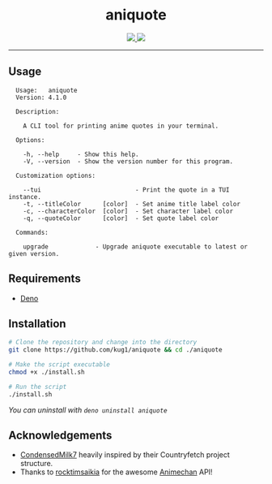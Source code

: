 <h1 align="center">aniquote</h1>

<div align="center">
  <a href="https://opensource.org/licenses/MIT">
    <img src="https://img.shields.io/badge/license-MIT-brightgreen.svg">
  </a>

  <a href="https://animechan.io/">
    <img src="https://img.shields.io/badge/API-animechan-informational" />
  </a>
</div>

---

## Usage

```
  Usage:   aniquote
  Version: 4.1.0

  Description:

    A CLI tool for printing anime quotes in your terminal.

  Options:

    -h, --help     - Show this help.
    -V, --version  - Show the version number for this program.

  Customization options:

    --tui                          - Print the quote in a TUI instance.
    -t, --titleColor      [color]  - Set anime title label color
    -c, --characterColor  [color]  - Set character label color
    -q, --quoteColor      [color]  - Set quote label color

  Commands:

    upgrade             - Upgrade aniquote executable to latest or given version.

```

## Requirements

- [Deno](https://docs.deno.com/runtime/manual/getting_started/installation)

## Installation

```sh
# Clone the repository and change into the directory
git clone https://github.com/kug1/aniquote && cd ./aniquote

# Make the script executable
chmod +x ./install.sh

# Run the script
./install.sh
```

_You can uninstall with `deno uninstall aniquote`_

## Acknowledgements

- [CondensedMilk7](https://github.com/CondensedMilk7) heavily inspired by their Countryfetch project structure.
- Thanks to [rocktimsaikia](https://github.com/rocktimsaikia) for the awesome [Animechan](https://animechan.io/) API!
